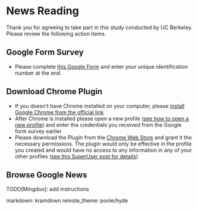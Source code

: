 # News Reading

Thank you for agreeing to take part in this study conducted by UC Berkeley. Please review the following action items. 

## Google Form Survey

- Please complete [this Google Form](https://www.notion.so/Email-Google-Recruiter-masters-bfc7d9d3e7724affac11d71e3769a6be) and enter your unique identification number at the end.

## Download Chrome Plugin

- If you doesn’t have Chrome installed on your computer, please [install Google Chrome from the official link](https://www.google.com/chrome/dr/download/)
- After Chrome is installed please open a new profile ([see how to open a new profile](https://support.google.com/chrome/answer/2364824?hl=en&co=GENIE.Platform%3DDesktop)) and enter the credentials you received from the Google form survey earlier
- Please download the Plugin from the [Chrome Web Store](https://www.notion.so/Webpages-5b09c043a6bc44a498ea4ede7d6f3f8a) and grant it the necessary permissions. The plugin would only be effective in the profile you created and would have no access to any information in any of your other profiles ([see this SuperUser post for details](https://superuser.com/questions/791327/do-chrome-extensions-for-one-user-have-any-access-to-other-users#:~:text=In%20conclusion%2C%20a%20Chrome%20extension,user%20has%20explicitly%20granted%20the))

## Browse Google News

TODO[Mingduo]: add instructions

markdown: kramdown
remote_theme: poole/hyde